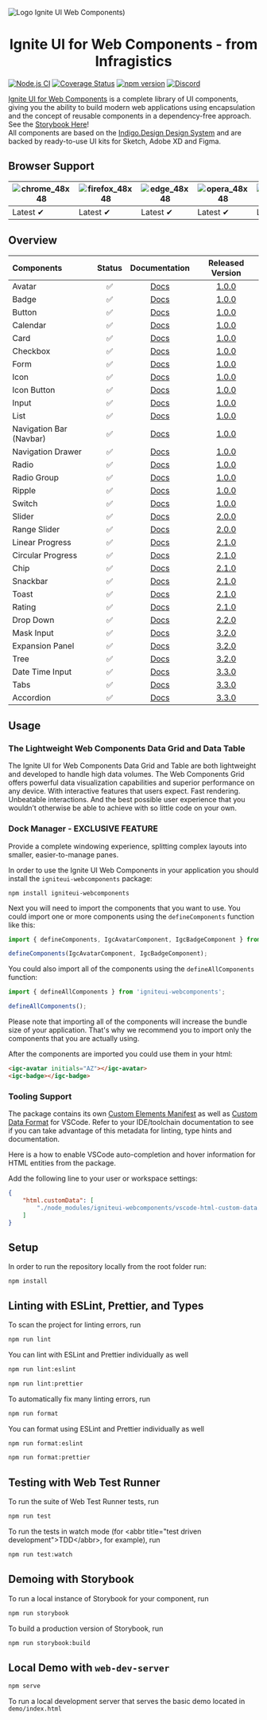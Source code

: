 ![Logo Ignite UI Web Components)](https://user-images.githubusercontent.com/52001020/173785249-7ec6ad64-ebfe-402b-9a32-d40e50182b13.png)


<h1 align="center">
  Ignite UI for Web Components - from Infragistics 
</h1>



[![Node.js CI](https://github.com/IgniteUI/igniteui-webcomponents/workflows/Node.js%20CI/badge.svg)](https://github.com/IgniteUI/igniteui-webcomponents/actions/workflows/node.js.yml)
[![Coverage Status](https://coveralls.io/repos/github/IgniteUI/igniteui-webcomponents/badge.svg)](https://coveralls.io/github/IgniteUI/igniteui-webcomponents)
[![npm version](https://badge.fury.io/js/igniteui-webcomponents.svg)](https://badge.fury.io/js/igniteui-webcomponents)
[![Discord](https://img.shields.io/discord/836634487483269200?logo=discord&logoColor=ffffff)](https://discord.gg/39MjrTRqds)

[Ignite UI for Web Components](https://www.infragistics.com/products/ignite-ui-web-components) is a complete library of UI components, giving you the ability to build modern web applications using encapsulation and the concept of reusable components in a dependency-free approach. See the [Storybook Here](https://igniteui.github.io/igniteui-webcomponents)!  
All components are based on the [Indigo.Design Design System](https://www.infragistics.com/products/appbuilder/ui-toolkit) and are backed by ready-to-use UI kits for Sketch, Adobe XD and Figma.

## Browser Support

![chrome_48x48](https://user-images.githubusercontent.com/2188411/168109445-fbd7b217-35f9-44d1-8002-1eb97e39cdc6.png) | ![firefox_48x48](https://user-images.githubusercontent.com/2188411/168109465-e46305ee-f69f-4fa5-8f4a-14876f7fd3ca.png) | ![edge_48x48](https://user-images.githubusercontent.com/2188411/168109472-a730f8c0-3822-4ae6-9f54-785a66695245.png) | ![opera_48x48](https://user-images.githubusercontent.com/2188411/168109520-b6865a6c-b69f-44a4-9948-748d8afd687c.png) | ![safari_48x48](https://user-images.githubusercontent.com/2188411/168109527-6c58f2cf-7386-4b97-98b1-cfe0ab4e8626.png)
--- | --- | --- | --- | --- |
Latest ✔ | Latest ✔ | Latest ✔ | Latest ✔ | Latest ✔ |

## Overview

|Components|Status|Documentation|Released Version|
|:--|:--:|:--:|:--:|
|Avatar|:white_check_mark:|[Docs](https://www.infragistics.com/products/ignite-ui-web-components/web-components/components/layouts/avatar)|[1.0.0](https://github.com/IgniteUI/igniteui-webcomponents/releases/tag/1.0.0)|
|Badge|:white_check_mark:|[Docs](https://www.infragistics.com/products/ignite-ui-web-components/web-components/components/inputs/badge)|[1.0.0](https://github.com/IgniteUI/igniteui-webcomponents/releases/tag/1.0.0)|
|Button|:white_check_mark:|[Docs](https://www.infragistics.com/products/ignite-ui-web-components/web-components/components/inputs/button)|[1.0.0](https://github.com/IgniteUI/igniteui-webcomponents/releases/tag/1.0.0)|
|Calendar|:white_check_mark:|[Docs](https://www.infragistics.com/products/ignite-ui-web-components/web-components/components/scheduling/calendar)|[1.0.0](https://github.com/IgniteUI/igniteui-webcomponents/releases/tag/1.0.0)|
|Card|:white_check_mark:|[Docs](https://www.infragistics.com/products/ignite-ui-web-components/web-components/components/layouts/card)|[1.0.0](https://github.com/IgniteUI/igniteui-webcomponents/releases/tag/1.0.0)|
|Checkbox|:white_check_mark:|[Docs](https://www.infragistics.com/products/ignite-ui-web-components/web-components/components/inputs/checkbox)|[1.0.0](https://github.com/IgniteUI/igniteui-webcomponents/releases/tag/1.0.0)|
|Form|:white_check_mark:|[Docs](https://www.infragistics.com/products/ignite-ui-web-components/web-components/components/inputs/form)|[1.0.0](https://github.com/IgniteUI/igniteui-webcomponents/releases/tag/1.0.0)|
|Icon|:white_check_mark:|[Docs](https://www.infragistics.com/products/ignite-ui-web-components/web-components/components/layouts/icon)|[1.0.0](https://github.com/IgniteUI/igniteui-webcomponents/releases/tag/1.0.0)|
|Icon Button|:white_check_mark:|[Docs](https://www.infragistics.com/products/ignite-ui-web-components/web-components/components/inputs/icon-button)|[1.0.0](https://github.com/IgniteUI/igniteui-webcomponents/releases/tag/1.0.0)|
|Input|:white_check_mark:|[Docs](https://www.infragistics.com/products/ignite-ui-web-components/web-components/components/inputs/input)|[1.0.0](https://github.com/IgniteUI/igniteui-webcomponents/releases/tag/1.0.0)|
|List|:white_check_mark:|[Docs](https://www.infragistics.com/products/ignite-ui-web-components/web-components/components/grids/list)|[1.0.0](https://github.com/IgniteUI/igniteui-webcomponents/releases/tag/1.0.0)|
|Navigation Bar (Navbar)|:white_check_mark:|[Docs](https://www.infragistics.com/products/ignite-ui-web-components/web-components/components/menus/navbar)|[1.0.0](https://github.com/IgniteUI/igniteui-webcomponents/releases/tag/1.0.0)|
|Navigation Drawer|:white_check_mark:|[Docs](https://www.infragistics.com/products/ignite-ui-web-components/web-components/components/menus/navigation-drawer)|[1.0.0](https://github.com/IgniteUI/igniteui-webcomponents/releases/tag/1.0.0)|
|Radio|:white_check_mark:|[Docs](https://www.infragistics.com/products/ignite-ui-web-components/web-components/components/inputs/radio)|[1.0.0](https://github.com/IgniteUI/igniteui-webcomponents/releases/tag/1.0.0)|
|Radio Group|:white_check_mark:|[Docs](https://www.infragistics.com/products/ignite-ui-web-components/web-components/components/inputs/radio)|[1.0.0](https://github.com/IgniteUI/igniteui-webcomponents/releases/tag/1.0.0)|
|Ripple|:white_check_mark:|[Docs](https://www.infragistics.com/products/ignite-ui-web-components/web-components/components/inputs/ripple)|[1.0.0](https://github.com/IgniteUI/igniteui-webcomponents/releases/tag/1.0.0)|
|Switch|:white_check_mark:|[Docs](https://www.infragistics.com/products/ignite-ui-web-components/web-components/components/inputs/switch)|[1.0.0](https://github.com/IgniteUI/igniteui-webcomponents/releases/tag/1.0.0)|
|Slider|:white_check_mark:|[Docs]()|[2.0.0](https://github.com/IgniteUI/igniteui-webcomponents/releases/tag/2.0.0)|
|Range Slider|:white_check_mark:|[Docs]()|[2.0.0](https://github.com/IgniteUI/igniteui-webcomponents/releases/tag/2.0.0)| 
|Linear Progress|:white_check_mark:|[Docs](https://www.infragistics.com/products/ignite-ui-web-components/web-components/components/inputs/linear-progress)|[2.1.0](https://github.com/IgniteUI/igniteui-webcomponents/releases/tag/2.1.0)|
|Circular Progress|:white_check_mark:|[Docs](https://www.infragistics.com/products/ignite-ui-web-components/web-components/components/inputs/circular-progress)|[2.1.0](https://github.com/IgniteUI/igniteui-webcomponents/releases/tag/2.1.0)|
|Chip|:white_check_mark:|[Docs](https://www.infragistics.com/products/ignite-ui-web-components/web-components/components/inputs/chip)|[2.1.0](https://github.com/IgniteUI/igniteui-webcomponents/releases/tag/2.1.0)|    
|Snackbar|:white_check_mark:|[Docs](https://www.infragistics.com/products/ignite-ui-web-components/web-components/components/notifications/snackbar)|[2.1.0](https://github.com/IgniteUI/igniteui-webcomponents/releases/tag/2.1.0)|
|Toast|:white_check_mark:|[Docs](https://www.infragistics.com/products/ignite-ui-web-components/web-components/components/notifications/toast)|[2.1.0](https://github.com/IgniteUI/igniteui-webcomponents/releases/tag/2.1.0)|
|Rating|:white_check_mark:|[Docs](https://www.infragistics.com/products/ignite-ui-web-components/web-components/components/inputs/rating)|[2.1.0](https://github.com/IgniteUI/igniteui-webcomponents/releases/tag/2.1.0)|
|Drop Down|:white_check_mark:|[Docs](https://www.infragistics.com/products/ignite-ui-web-components/web-components/components/notifications/toast)|[2.2.0](https://github.com/IgniteUI/igniteui-webcomponents/releases/tag/2.2.0)|
|Mask Input|:white_check_mark:|[Docs](https://www.infragistics.com/products/ignite-ui-web-components/web-components/components/inputs/input)|[3.2.0](https://github.com/IgniteUI/igniteui-webcomponents/releases/tag/3.2.0)|
|Expansion Panel|:white_check_mark:|[Docs](https://www.infragistics.com/products/ignite-ui-web-components/web-components/components/layouts/expansion-panel)|[3.2.0](https://github.com/IgniteUI/igniteui-webcomponents/releases/tag/3.2.0)|
|Tree|:white_check_mark:|[Docs](https://www.infragistics.com/products/ignite-ui-web-components/web-components/components/grids/tree)|[3.2.0](https://github.com/IgniteUI/igniteui-webcomponents/releases/tag/3.2.0)|
|Date Time Input|:white_check_mark:|[Docs](https://www.infragistics.com/products/ignite-ui-web-components/web-components/components/inputs/date-time-input)|[3.3.0](https://github.com/IgniteUI/igniteui-webcomponents/releases/tag/3.3.0)|
|Tabs|:white_check_mark:|[Docs](https://www.infragistics.com/products/ignite-ui-web-components/web-components/components/layouts/tabs)|[3.3.0](https://github.com/IgniteUI/igniteui-webcomponents/releases/tag/3.3.0)|
|Accordion|:white_check_mark:|[Docs](https://www.infragistics.com/products/ignite-ui-web-components/web-components/components/layouts/accordion)|[3.3.0](https://github.com/IgniteUI/igniteui-webcomponents/releases/tag/3.3.0)|

## Usage

### The Lightweight Web Components Data Grid and Data Table

The Ignite UI for Web Components Data Grid and Table are both lightweight and developed to handle high data volumes. The Web Components Grid offers powerful data visualization capabilities and superior performance on any device. With interactive features that users expect. Fast rendering. Unbeatable interactions. And the best possible user experience that you wouldn’t otherwise be able to achieve with so little code on your own.

### Dock Manager - EXCLUSIVE FEATURE

Provide a complete windowing experience, splitting complex layouts into smaller, easier-to-manage panes. 

In order to use the Ignite UI Web Components in your application you should install the `igniteui-webcomponents` package:

```
npm install igniteui-webcomponents
```

Next you will need to import the components that you want to use. You could import one or more components using the `defineComponents` function like this:

```ts
import { defineComponents, IgcAvatarComponent, IgcBadgeComponent } from 'igniteui-webcomponents';

defineComponents(IgcAvatarComponent, IgcBadgeComponent);
```

You could also import all of the components using the `defineAllComponents` function:

```ts
import { defineAllComponents } from 'igniteui-webcomponents';

defineAllComponents();
```

Please note that importing all of the components will increase the bundle size of your application. That's why we recommend you to import only the components that you are actually using.

After the components are imported you could use them in your html:

```html
<igc-avatar initials="AZ"></igc-avatar>
<igc-badge></igc-badge>
```

### Tooling Support
The package contains its own [Custom Elements Manifest](https://custom-elements-manifest.open-wc.org/blog/intro/) as well
as [Custom Data Format](https://code.visualstudio.com/blogs/2020/02/24/custom-data-format) for VSCode.
Refer to your IDE/toolchain documentation to see if you can take advantage of this metadata for linting, type hints and documentation.

Here is a how to enable VSCode auto-completion and hover information for HTML entities from the package.

Add the following line to your user or workspace settings:
```json
{
    "html.customData": [
        "./node_modules/igniteui-webcomponents/vscode-html-custom-data.json"
    ]
}
```


## Setup

In order to run the repository locally from the root folder run:

```
npm install
```

## Linting with ESLint, Prettier, and Types
To scan the project for linting errors, run
```bash
npm run lint
```

You can lint with ESLint and Prettier individually as well
```bash
npm run lint:eslint
```
```bash
npm run lint:prettier
```

To automatically fix many linting errors, run
```bash
npm run format
```

You can format using ESLint and Prettier individually as well
```bash
npm run format:eslint
```
```bash
npm run format:prettier
```

## Testing with Web Test Runner
To run the suite of Web Test Runner tests, run
```bash
npm run test
```

To run the tests in watch mode (for &lt;abbr title=&#34;test driven development&#34;&gt;TDD&lt;/abbr&gt;, for example), run

```bash
npm run test:watch
```

## Demoing with Storybook
To run a local instance of Storybook for your component, run
```bash
npm run storybook
```

To build a production version of Storybook, run
```bash
npm run storybook:build
```

## Local Demo with `web-dev-server`
```bash
npm serve
```
To run a local development server that serves the basic demo located in `demo/index.html`
